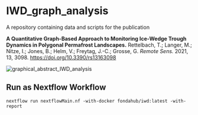 # IWD_graph_analysis
A repository containing data and scripts for the publication 

**A Quantitative Graph-Based Approach to Monitoring Ice-Wedge Trough Dynamics in Polygonal Permafrost Landscapes.**
Rettelbach, T.; Langer, M.; Nitze, I.; Jones, B.; Helm, V.; Freytag, J.-C.; Grosse, G.
_Remote Sens._ 2021, 13, 3098. https://doi.org/10.3390/rs13163098

![graphical_abstract_IWD_analysis](https://user-images.githubusercontent.com/40014163/128493596-35c15cca-0405-4c83-9ea8-c23401cf83c3.png)


## Run as Nextflow Workflow

`nextflow run nextflowMain.nf -with-docker fondahub/iwd:latest -with-report`